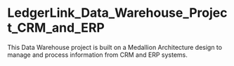 # LedgerLink_Data_Warehouse_Project_CRM_and_ERP
This Data Warehouse project is built on a Medallion Architecture design to manage and process information from CRM and ERP systems.
